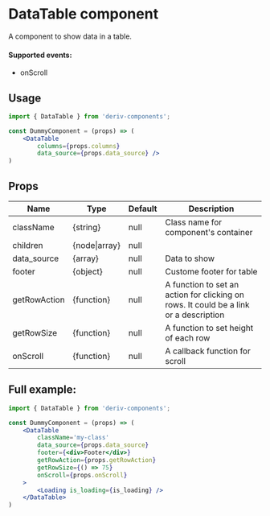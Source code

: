 # DataTable component
A component to show data in a table.

#### Supported events:
- onScroll

## Usage
 
```jsx
import { DataTable } from 'deriv-components';

const DummyComponent = (props) => (
    <DataTable
        columns={props.columns} 
        data_source={props.data_source} />
)
```

## Props

| Name          | Type           | Default  | Description                                                                            |
| ------------- | -------------- | -------- | -------------------------------------------------------------------------------------- |
| className     | {string}       | null     | Class name for component's container                                                   |
| children      | {node\|array}  | null     |                                                                                        |
| data_source   | {array}        | null     | Data to show                                                                           |
| footer        | {object}       | null     | Custome footer for table                                                               |
| getRowAction  | {function}     | null     | A function to set an action for clicking on rows. It could be a link or a description  |
| getRowSize    | {function}     | null     | A function to set height of each row                                                   |
| onScroll      | {function}     | null     | A callback function for scroll                                                         |


## Full example:

```jsx
import { DataTable } from 'deriv-components';

const DummyComponent = (props) => (
    <DataTable 
        className='my-class'    
        data_source={props.data_source}   
        footer={<div>Footer</div>}        
        getRowAction={props.getRowAction}  
        getRowSize={() => 75}  
        onScroll={props.onScroll}
    >
        <Loading is_loading={is_loading} />
    </DataTable>
)
```
